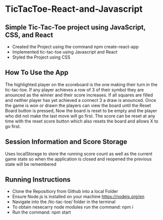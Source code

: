 # TicTacToe-React-and-Javascript
## Simple Tic-Tac-Toe project using JavaScript, CSS, and React
  - Created the Project using the command npm create-react-app
  - Implemented tic-tac-toe using Javascript and React
  - Styled the Project using CSS

## How To Use the App
  The highlighted player on the scoreboard is the one making their turn in the tic-tac-toe. If any player achieves a row of 3 of their symbol they are anounced as the winner and their score increases. If all squares are filled and neither player has yet achieved a connect 3 a draw is anounced. Once the game is won or drawn the players can view the board until the Reset Board button is pressed, Now the board is reset to be empty and the player who did not make the last move will go first. The score can be reset at any time with the reset score button which also resets the board and allows X to go first.
  
## Session Information and Score Storage
  Uses localStorage to store the running score count as well as the current game state so when the application is closed and reopened the previous state will be remembered

## Running Instructions
  - Clone the Repositiory from Github into a local Folder
  - Ensure Node.js is installed on your machine https://nodejs.org/en
  - Navigate into the /tic-tac-toe/ folder in the terminal
  - To obtain nesecarry node modules run the command: npm i
  - Run the command: npm start
